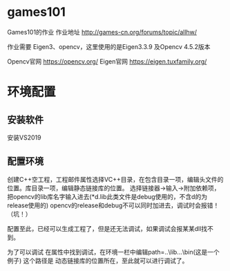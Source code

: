 # games101
Games101的作业
作业地址 http://games-cn.org/forums/topic/allhw/

作业需要 Eigen3、opencv，这里使用的是Eigen3.3.9 及Opencv 4.5.2版本

Opencv官网 https://opencv.org/
Eigen官网 https://eigen.tuxfamily.org/

# 环境配置
## 安装软件
安装VS2019
## 配置环境
创建C++空工程，工程邮件属性选择VC++目录，在包含目录一项，编辑头文件的位置。库目录一项，编辑静态链接库的位置。
选择链接器->输入->附加依赖项，把opencv的lib库名字输入进去(\*d.lib此类文件是debug使用的，不含d的为release使用的)
opencv的release和debug不可以同时加进去，调试时会报错！（坑！）

配置至此，已经可以生成工程了，但是还无法调试，如果调试会报某某dll找不到。

为了可以调试 在属性中找到调试，在环境一栏中编辑path=..\lib...\bin(这是一个例子)
这个路径是 动态链接库的位置所在，至此就可以进行调试了。
